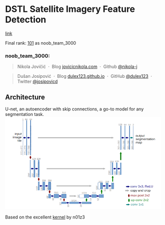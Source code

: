 # DSTL Satellite Imagery Feature Detection

[link](https://www.kaggle.com/c/dstl-satellite-imagery-feature-detection/)

Final rank: [101](https://www.kaggle.com/c/dstl-satellite-imagery-feature-detection/leaderboard) as noob_team_3000

### noob_team_3000:

> Nikola Jovičić &nbsp;&middot;&nbsp; 
> Blog [jovicicnikola.com](http://jovicicnikola.com) &nbsp;&middot;&nbsp;
> Github [@nikola-j](https://github.com/nikola-j)

> Dušan Josipović &nbsp;&middot;&nbsp;
> Blog [dulex123.github.io](http://dulex123.github.io) &nbsp;&middot;&nbsp;
> GitHub [@dulex123](https://github.com/dulex123) &nbsp;&middot;&nbsp;
> Twitter [@josipovicd](https://twitter.com/josipovicd)


## Architecture

U-net, an autoencoder with skip connections, a go-to model for any segmentation task.
![UNET](https://raw.githubusercontent.com/dulex123/dstl/master/unet.png)

Based on the excellent [kernel](https://www.kaggle.com/drn01z3/end-to-end-baseline-with-u-net-keras) by n01z3
